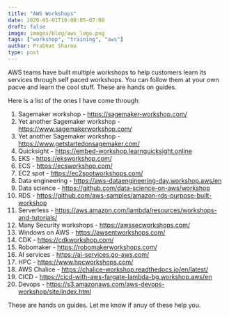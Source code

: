 ```yaml
---
title: "AWS Workshops"
date: 2020-05-01T10:00:05-07:00
draft: false
image: images/blog/aws_logo.png
tags: ["workshop", "training", "aws"]
author: Prabhat Sharma
type: post
---
```


AWS teams have built multiple workshops to help customers learn its services through self paced workshops. You can follow them at your own pacve and learn the cool stuff. These are hands on guides.


Here is a list of the ones I have come through:

1. Sagemaker workshop - https://sagemaker-workshop.com/
1. Yet another Sagemaker workshop - https://www.sagemakerworkshop.com/
1. Yet another Sagemaker workshop - https://www.getstartedonsagemaker.com/
1. Quicksight - https://embed-workshop.learnquicksight.online
1. EKS - https://eksworkshop.com/
1. ECS - https://ecsworkshop.com/
1. EC2 spot - https://ec2spotworkshops.com/
1. Data engineering - https://aws-dataengineering-day.workshop.aws/en
1. Data science - https://github.com/data-science-on-aws/workshop
1. RDS - https://github.com/aws-samples/amazon-rds-purpose-built-workshop
1. Serverless - https://aws.amazon.com/lambda/resources/workshops-and-tutorials/
1. Many Security workshops - https://awssecworkshops.com/
1. Windows on AWS - https://awsentworkshops.com/
1. CDK - https://cdkworkshop.com/
1. Robomaker - https://robomakerworkshops.com/
1. AI services - https://ai-services.go-aws.com/
1. HPC - https://www.hpcworkshops.com/
1. AWS Chalice - https://chalice-workshop.readthedocs.io/en/latest/
1. CICD - https://cicd-with-aws-fargate-lambda-bg.workshop.aws/en
1. Devops - https://s3.amazonaws.com/aws-devops-workshop/site/index.html

These are hands on guides. Let me know if anuy of these help you.
